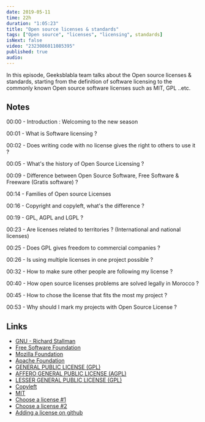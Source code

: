 ```yaml
---
date: 2019-05-11
time: 22h
duration: "1:05:23"
title: "Open source licenses & standards"
tags: ["Open source", "licenses", "licensing", standards]
isNext: false
video: "2323086011085395"
published: true
audio:
---
```


In this episode, Geeksblabla team talks about the Open source licenses & standards, starting from the definition of software licensing to the commonly known Open source software licenses such as MIT, GPL ..etc.

## Notes

00:00 - Introduction : Welcoming to the new season

00:01 - What is Software licensing ?

00:02 - Does writing code with no license gives the right to others to use it ?

00:05 - What's the history of Open Source Licensing ?

00:09 - Difference between Open Source Software, Free Software & Freeware (Gratis software) ?

00:14 - Families of Open source Licenses

00:16 - Copyright and copyleft, what's the difference ?

00:19 - GPL, AGPL and LGPL ?

00:23 - Are licenses related to territories ? (International and national licenses)

00:25 - Does GPL gives freedom to commercial companies ?

00:26 - Is using multiple licenses in one project possible ?

00:32 - How to make sure other people are following my license ?

00:40 - How open source licenses problems are solved legally in Morocco ?

00:45 - How to chose the license that fits the most my project ?

00:53 - Why should I mark my projects with Open Source License ?

## Links

- [GNU - Richard Stallman](https://en.wikipedia.org/wiki/GNU_Project)
- [Free Software Foundation](https://www.fsf.org/)
- [Mozilla Foundation](https://foundation.mozilla.org/fr/)
- [Apache Foundation](https://www.apache.org/)
- [GENERAL PUBLIC LICENSE (GPL)](https://www.gnu.org/licenses/gpl-3.0.en.html)
- [AFFERO GENERAL PUBLIC LICENSE (AGPL)](https://www.gnu.org/licenses/agpl-3.0.en.html)
- [LESSER GENERAL PUBLIC LICENSE (GPL)](https://www.gnu.org/licenses/lgpl-3.0.en.html)
- [Copyleft](https://www.copyleft.org/)
- [MIT](https://en.wikipedia.org/wiki/Free_Software_Foundation)
- [Choose a license #1](https://ufal.github.io/public-license-selector/)
- [Choose a license #2](https://choosealicense.com/)
- [Adding a license on github](https://help.github.com/en/articles/adding-a-license-to-a-repository)
